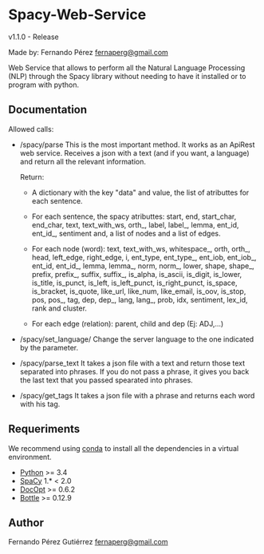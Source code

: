 Spacy-Web-Service
=================

v1.1.0 - Release

Made by: Fernando Pérez <fernaperg@gmail.com>

Web Service that allows to perform all the Natural Language Processing (NLP) through the Spacy library without needing to have it installed or to program with python.

Documentation
-------------

Allowed calls:
	
- /spacy/parse
This is the most important method. It works as an ApiRest web service.
Receives a json with a text (and if you want, a language) and return all the relevant information.

	Return:
	- A dictionary with the key "data" and value, the list of atributtes for each sentence.
 
 	- For each sentence, the spacy atributtes: start, end, start_char, end_char, text, text_with_ws, orth_, label, label_, lemma, ent_id, ent_id_, sentiment and, a list of nodes and a list of edges.
 
 	- For each node (word): text, text_with_ws, whitespace_, orth, orth_, head, left_edge, right_edge, i, ent_type, ent_type_, ent_iob, ent_iob_, ent_id, ent_id_, lemma, lemma_, norm, norm_, lower, shape, shape_, prefix, prefix_, suffix, suffix_, is_alpha, is_ascii, is_digit, is_lower, is_title, is_punct, is_left, is_left_punct, is_right_punct, is_space, is_bracket, is_quote, like_url, like_num, like_email, is_oov, is_stop, pos, pos_, tag, dep, dep_, lang, lang_, prob, idx, sentiment, lex_id, rank and cluster.
 
 	- For each edge (relation): parent, child and dep (Ej: ADJ,...)

- /spacy/set_language/<param>
Change the server language to the one indicated by the parameter.

- /spacy/parse_text
It takes a json file with a text and return those text separated into phrases.
If you do not pass a phrase, it gives you back the last text that you passed spearated into phrases.

- /spacy/get_tags
It takes a json file with a phrase and returns each word with his tag.

Requeriments
------------
We recommend using [conda](https://conda.io/docs/) to install all the dependencies in a virtual environment.

- [Python](https://www.python.org/) >= 3.4
- [SpaCy](https://spacy.io/) 1.* < 2.0
- [DocOpt](http://docopt.org/) >= 0.6.2
- [Bottle](https://bottlepy.org/) >= 0.12.9

Author
------

Fernando Pérez Gutiérrez <fernaperg@gmail.com>
